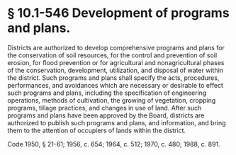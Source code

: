 # § 10.1-546 Development of programs and plans.

<p>Districts are authorized to develop comprehensive programs and plans for the conservation of soil resources, for the control and prevention of soil erosion, for flood prevention or for agricultural and nonagricultural phases of the conservation, development, utilization, and disposal of water within the district. Such programs and plans shall specify the acts, procedures, performances, and avoidances which are necessary or desirable to effect such programs and plans, including the specification of engineering operations, methods of cultivation, the growing of vegetation, cropping programs, tillage practices, and changes in use of land. After such programs and plans have been approved by the Board, districts are authorized to publish such programs and plans, and information, and bring them to the attention of occupiers of lands within the district.</p><p>Code 1950, § 21-61; 1956, c. 654; 1964, c. 512; 1970, c. 480; 1988, c. 891.</p>